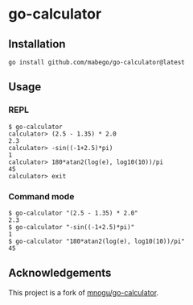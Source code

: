 # go-calculator

## Installation

```shell
go install github.com/mabego/go-calculator@latest
```

## Usage

### REPL

```
$ go-calculator
calculator> (2.5 - 1.35) * 2.0
2.3
calculator> -sin((-1+2.5)*pi)
1
calculator> 180*atan2(log(e), log10(10))/pi
45
calculator> exit
```

### Command mode

```
$ go-calculator "(2.5 - 1.35) * 2.0"
2.3
$ go-calculator "-sin((-1+2.5)*pi)"
1
$ go-calculator "180*atan2(log(e), log10(10))/pi"
45
```

## Acknowledgements

This project is a fork of [mnogu/go-calculator](https://github.com/mnogu/go-calculator).
